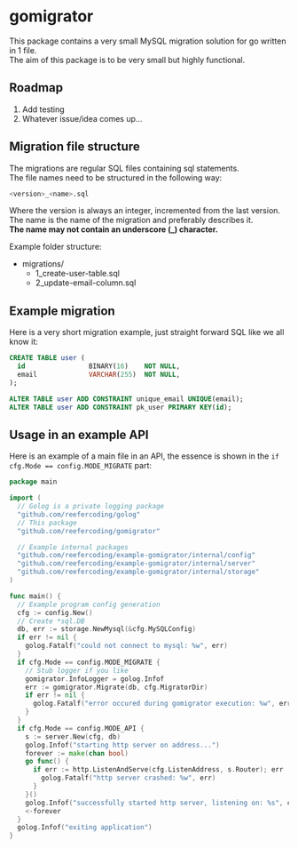 # gomigrator
This package contains a very small MySQL migration solution for go written in 1 file.  
The aim of this package is to be very small but highly functional.

## Roadmap
  1. Add testing
  1. Whatever issue/idea comes up...

## Migration file structure
The migrations are regular SQL files containing sql statements.  
The file names need to be structured in the following way:
```bash
<version>_<name>.sql
```
Where the version is always an integer, incremented from the last version.
The name is the name of the migration and preferably describes it.  
**The name may not contain an underscore (_) character.**

Example folder structure: 
- migrations/
  - 1_create-user-table.sql
  - 2_update-email-column.sql

## Example migration
Here is a very short migration example, just straight forward SQL like we all know it:
```sql
CREATE TABLE user (
  id                BINARY(16)    NOT NULL,
  email             VARCHAR(255)  NOT NULL,
);

ALTER TABLE user ADD CONSTRAINT unique_email UNIQUE(email);
ALTER TABLE user ADD CONSTRAINT pk_user PRIMARY KEY(id);
```

## Usage in an example API
Here is an example of a main file in an API, the essence is shown in the `if cfg.Mode == config.MODE_MIGRATE` part:
```go
package main

import (
  // Golog is a private logging package
  "github.com/reefercoding/golog"
  // This package
  "github.com/reefercoding/gomigrator"

  // Example internal packages
  "github.com/reefercoding/example-gomigrator/internal/config"
  "github.com/reefercoding/example-gomigrator/internal/server"
  "github.com/reefercoding/example-gomigrator/internal/storage"
)

func main() {
  // Example program config generation
  cfg := config.New()
  // Create *sql.DB
  db, err := storage.NewMysql(&cfg.MySQLConfig)
  if err != nil {
    golog.Fatalf("could not connect to mysql: %w", err)
  }
  if cfg.Mode == config.MODE_MIGRATE {
    // Stub logger if you like
    gomigrator.InfoLogger = golog.Infof
    err := gomigrator.Migrate(db, cfg.MigratorDir)
    if err != nil {
      golog.Fatalf("error occured during gomigrator execution: %w", err)
    }
  }
  if cfg.Mode == config.MODE_API {
    s := server.New(cfg, db)
    golog.Infof("starting http server on address...")
    forever := make(chan bool)
    go func() {
      if err := http.ListenAndServe(cfg.ListenAddress, s.Router); err != nil {
        golog.Fatalf("http server crashed: %w", err)
      }
    }()
    golog.Infof("successfully started http server, listening on: %s", cfg.ListenAddress)
    <-forever
  }
  golog.Infof("exiting application")
}
```